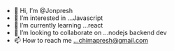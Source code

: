 - 👋 Hi, I’m @Jonpresh
- 👀 I’m interested in ...Javascript 
- 🌱 I’m currently learning ...react
- 💞️ I’m looking to collaborate on ...nodejs backend dev
- 📫 How to reach me ...chimapresh@gmail.com

<!---
Jonpresh/Jonpresh is a ✨ special ✨ repository because its `README.md` (this file) appears on your GitHub profile.
You can click the Preview link to take a look at your changes.
--->
